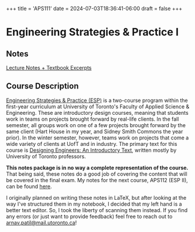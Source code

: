 +++
title = 'APS111'
date = 2024-07-03T18:36:41-06:00
draft = false
+++

# Engineering Strategies & Practice I

## Notes
[Lecture Notes + Textbook Excerpts](/files/firstyear/aps111.pdf)

## Course Description

[Engineering Strategies & Practice (ESP)](https://www.engineering.utoronto.ca/engineering-strategies-practice/) is a two-course program within the first-year curriculum at University of Toronto's Faculty of Applied Science & Engineering. These are introductory design courses, meaning that students work in teams on projects brought forward by real-life clients. In the fall semester, all groups work on one of a few projects brought forward by the same client (Hart House in my year, and Sidney Smith Commons the year prior). In the winter semester, however, teams work on projects that come a wide variety of clients at UofT and in industry. The primary text for this course is [Designing Engineers: An Introductory Text](https://www.wiley.com/en-ca/Designing+Engineers%3A+An+Introductory+Text%2C+1st+Edition-p-9780470939499), written mostly by University of Toronto professors.

**This notes package is in no way a complete representation of the course.** That being said, these notes do a good job of covering the content that will be covered in the final exam. My notes for the next course, APS112 (ESP II), can be found [here](https://arnav-patil-12.github.io/files/firstyear/aps112.pdf).

I originally planned on writing these notes in LaTeX, but after looking at the way I've structured them in my notebook, I decided that my left hand is a better text editor. So, I took the liberty of scanning them instead. If you find any errors (or just want to provide feedback) feel free to reach out to [arnav.patil@mail.utoronto.ca](mailto:arnav.patil@mail.utoronto.ca)!
